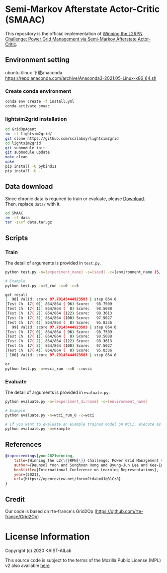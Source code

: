# Semi-Markov Afterstate Actor-Critic (SMAAC)
This repository is the official implementation of [Winning the L2RPN Challenge: Power Grid Management via Semi-Markov Afterstate Actor-Critic](https://openreview.net/forum?id=LmUJqB1Cz8).

## Environment setting
ubuntu /linux
下载anaconda
https://repo.anaconda.com/archive/Anaconda3-2021.05-Linux-x86_64.sh


### Create conda environment
```sh
conda env create -f install.yml
conda activate smaac
```

### lightsim2grid installation
```sh
cd GridOpAgent
rm -rf lightsim2grid/
git clone https://github.com/scalaboy/lightsim2grid
cd lightsim2grid
git submodule init
git submodule update
make clean
make
pip install -U pybind11
pip install -U .
```

## Data download
Since chronic data is required to train or evaluate, please [Download](https://drive.google.com/file/d/15oW1Wq7d6cu6EFS2P7A0cRhyv8u_UqWA/view?usp=sharing).  
Then, replace `data/` with it.
```sh
cd SMAAC
rm -rf data
tar -zxvf data.tar.gz
```

## Scripts
### Train
The detail of arguments is provided in `test.py`.
```sh
python test.py -n=[experiment_name] -s=[seed] -c=[environment_name (5, sand, wcci)]

# Example
python test.py -n=5_run -s=0 -c=5

get result
[  98] Valid: score 97.79145444923583 | step 864.0
[Test Ch  17( 0)] 864/864 ( 96) Score:   98.7509
[Test Ch  17( 1)] 864/864 (  8) Score:   98.5088
[Test Ch  17( 2)] 864/864 (122) Score:   98.3613
[Test Ch  17( 3)] 864/864 (100) Score:   97.5027
[Test Ch  17( 4)] 864/864 (  8) Score:   95.8336
[  99] Valid: score 97.79145444923583 | step 864.0
[Test Ch  17( 0)] 864/864 ( 96) Score:   98.7509
[Test Ch  17( 1)] 864/864 (  8) Score:   98.5088
[Test Ch  17( 2)] 864/864 (122) Score:   98.3613
[Test Ch  17( 3)] 864/864 (100) Score:   97.5027
[Test Ch  17( 4)] 864/864 (  8) Score:   95.8336
[ 100] Valid: score 97.79145444923583 | step 864.0

or
python test.py -n=wcci_run -s=0 -c=wcci
```

### Evaluate
The detail of arguments is provided in `evaluate.py`.
```sh
python evaluate.py -n=[experiment_dirname] -c=[environment_name]

# Example
python evaluate.py -n=wcci_run_0 -c=wcci

# If you want to evaluate an example trained model on WCCI, execute as below
python evaluate.py -n=example
```

## References
```bibtex
@inproceedings{yoon2021winning,
    title={Winning the L2{\{}RPN{\}} Challenge: Power Grid Management via Semi-Markov Afterstate Actor-Critic},
    author={Deunsol Yoon and Sunghoon Hong and Byung-Jun Lee and Kee-Eung Kim},
    booktitle={International Conference on Learning Representations},
    year={2021},
    url={https://openreview.net/forum?id=LmUJqB1Cz8}
}
```

## Credit
Our code is based on rte-france's Grid2Op (https://github.com/rte-france/Grid2Op)

# License Information
Copyright (c) 2020 KAIST-AILab

This source code is subject to the terms of the Mozilla Public License (MPL) v2 also available [here](https://www.mozilla.org/en-US/MPL/2.0/)

